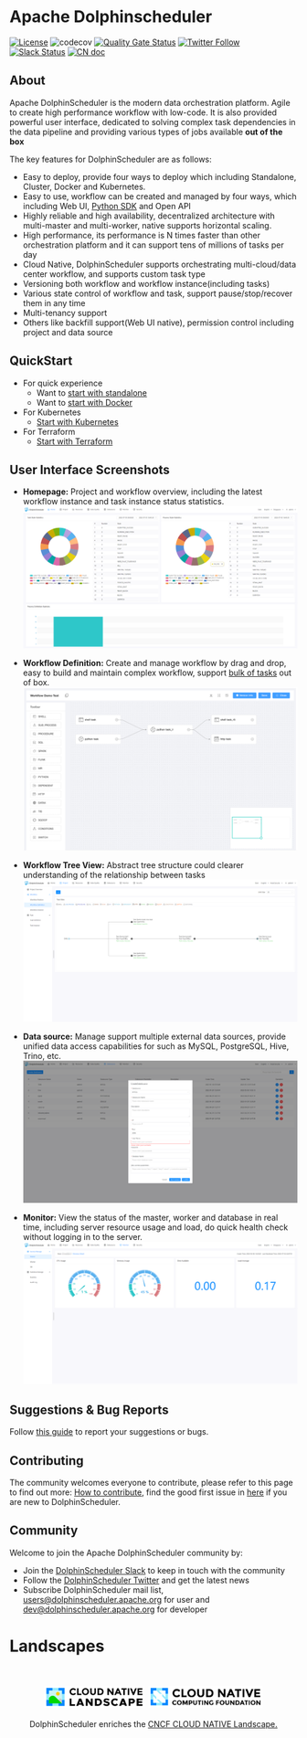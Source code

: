 # Apache Dolphinscheduler

[![License](https://img.shields.io/badge/license-Apache%202-4EB1BA.svg)](https://www.apache.org/licenses/LICENSE-2.0.html)
![codecov](https://codecov.io/gh/apache/dolphinscheduler/branch/dev/graph/badge.svg)
[![Quality Gate Status](https://sonarcloud.io/api/project_badges/measure?project=apache-dolphinscheduler&metric=alert_status)](https://sonarcloud.io/dashboard?id=apache-dolphinscheduler)
[![Twitter Follow](https://img.shields.io/twitter/follow/dolphinschedule.svg?style=social&label=Follow)](https://twitter.com/dolphinschedule) <!-- markdown-link-check-disable-line -->
[![Slack Status](https://img.shields.io/badge/slack-join_chat-white.svg?logo=slack&style=social)](https://s.apache.org/dolphinscheduler-slack)
[![CN doc](https://img.shields.io/badge/文档-中文版-blue.svg)](README_zh_CN.md)

## About

Apache DolphinScheduler is the modern data orchestration platform. Agile to create high performance workflow with low-code. It is also provided powerful user interface,
dedicated to solving complex task dependencies in the data pipeline and providing various types of jobs available **out of the box**

The key features for DolphinScheduler are as follows:

- Easy to deploy, provide four ways to deploy which including Standalone, Cluster, Docker and Kubernetes.
- Easy to use, workflow can be created and managed by four ways, which including Web UI, [Python SDK](https://dolphinscheduler.apache.org/python/main/index.html) and Open API
- Highly reliable and high availability, decentralized architecture with multi-master and multi-worker, native supports horizontal scaling.
- High performance, its performance is N times faster than other orchestration platform and it can support tens of millions of tasks per day
- Cloud Native, DolphinScheduler supports orchestrating multi-cloud/data center workflow, and supports custom task type
- Versioning both workflow and workflow instance(including tasks)
- Various state control of workflow and task, support pause/stop/recover them in any time
- Multi-tenancy support
- Others like backfill support(Web UI native), permission control including project and data source

## QuickStart

- For quick experience
  - Want to [start with standalone](https://dolphinscheduler.apache.org/en-us/docs/3.1.5/guide/installation/standalone)
  - Want to [start with Docker](https://dolphinscheduler.apache.org/en-us/docs/3.1.5/guide/start/docker)
- For Kubernetes
  - [Start with Kubernetes](https://dolphinscheduler.apache.org/en-us/docs/3.1.5/guide/installation/kubernetes)
- For Terraform
  - [Start with Terraform](deploy/terraform/README.md) 

## User Interface Screenshots

* **Homepage:** Project and workflow overview, including the latest workflow instance and task instance status statistics.
![home](images/home.png)

* **Workflow Definition:** Create and manage workflow by drag and drop, easy to build and maintain complex workflow, support [bulk of tasks](https://dolphinscheduler.apache.org/en-us/docs/3.1.5/introduction-to-functions_menu/task_menu) out of box.
![workflow-definition](images/workflow-definition.png)

* **Workflow Tree View:** Abstract tree structure could clearer understanding of the relationship between tasks
![workflow-tree](images/workflow-tree.png)

* **Data source:** Manage support multiple external data sources, provide unified data access capabilities for such as MySQL, PostgreSQL, Hive, Trino, etc.
![data-source](images/data-source.png)

* **Monitor:** View the status of the master, worker and database in real time, including server resource usage and load, do quick health check without logging in to the server.
![monitor](images/monitor.png)

## Suggestions & Bug Reports

Follow [this guide](https://github.com/apache/dolphinscheduler/issues/new/choose) to report your suggestions or bugs.

## Contributing

The community welcomes everyone to contribute, please refer to this page to find out more: [How to contribute](docs/docs/en/contribute/join/contribute.md),
find the good first issue in [here](https://github.com/apache/dolphinscheduler/contribute) if you are new to DolphinScheduler.

## Community

Welcome to join the Apache DolphinScheduler community by:

- Join the [DolphinScheduler Slack](https://s.apache.org/dolphinscheduler-slack) to keep in touch with the community
- Follow the [DolphinScheduler Twitter](https://twitter.com/dolphinschedule) and get the latest news <!-- markdown-link-check-disable-line -->
- Subscribe DolphinScheduler mail list, [users@dolphinscheduler.apache.org](mailto:users-subscribe@dolphinscheduler.apache.org) for user and [dev@dolphinscheduler.apache.org](mailto:dev-subscribe@dolphinscheduler.apache.org) for developer

# Landscapes

<p align="center">
<br/><br/>
<img src="./images/cncf-landscape-white-bg.jpg" width="175" alt="cncf-landscape"/>&nbsp;&nbsp;<img src="./images/cncf-white-bg.jpg" width="200" alt="cncf-logo"/>
<br/><br/>
DolphinScheduler enriches the <a href="https://landscape.cncf.io/?item=orchestration-management--scheduling-orchestration--dolphinscheduler">CNCF CLOUD NATIVE Landscape.</a >
</p >
